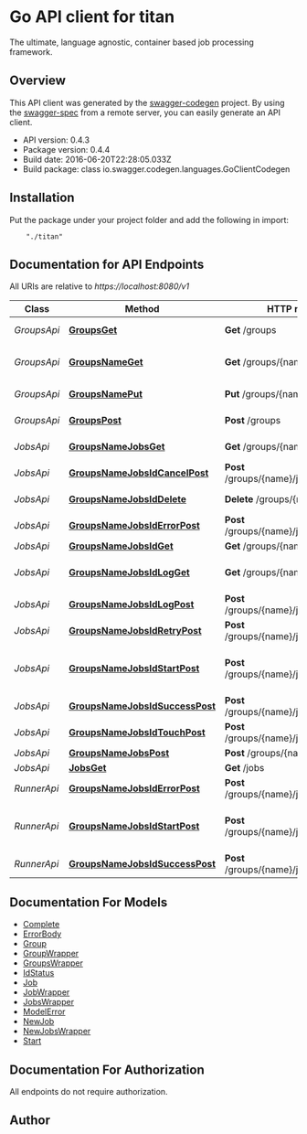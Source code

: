 # Go API client for titan

The ultimate, language agnostic, container based job processing framework.

## Overview
This API client was generated by the [swagger-codegen](https://github.com/swagger-api/swagger-codegen) project.  By using the [swagger-spec](https://github.com/swagger-api/swagger-spec) from a remote server, you can easily generate an API client.

- API version: 0.4.3
- Package version: 0.4.4
- Build date: 2016-06-20T22:28:05.033Z
- Build package: class io.swagger.codegen.languages.GoClientCodegen

## Installation
Put the package under your project folder and add the following in import:
```
    "./titan"
```

## Documentation for API Endpoints

All URIs are relative to *https://localhost:8080/v1*

Class | Method | HTTP request | Description
------------ | ------------- | ------------- | -------------
*GroupsApi* | [**GroupsGet**](docs/GroupsApi.md#groupsget) | **Get** /groups | Get all group names.
*GroupsApi* | [**GroupsNameGet**](docs/GroupsApi.md#groupsnameget) | **Get** /groups/{name} | Get information for a group.
*GroupsApi* | [**GroupsNamePut**](docs/GroupsApi.md#groupsnameput) | **Put** /groups/{name} | Create/update a job group.
*GroupsApi* | [**GroupsPost**](docs/GroupsApi.md#groupspost) | **Post** /groups | Post new group
*JobsApi* | [**GroupsNameJobsGet**](docs/JobsApi.md#groupsnamejobsget) | **Get** /groups/{name}/jobs | Get job list by group name.
*JobsApi* | [**GroupsNameJobsIdCancelPost**](docs/JobsApi.md#groupsnamejobsidcancelpost) | **Post** /groups/{name}/jobs/{id}/cancel | Cancel a job.
*JobsApi* | [**GroupsNameJobsIdDelete**](docs/JobsApi.md#groupsnamejobsiddelete) | **Delete** /groups/{name}/jobs/{id} | Delete the job.
*JobsApi* | [**GroupsNameJobsIdErrorPost**](docs/JobsApi.md#groupsnamejobsiderrorpost) | **Post** /groups/{name}/jobs/{id}/error | Mark job as failed.
*JobsApi* | [**GroupsNameJobsIdGet**](docs/JobsApi.md#groupsnamejobsidget) | **Get** /groups/{name}/jobs/{id} | Gets job by id
*JobsApi* | [**GroupsNameJobsIdLogGet**](docs/JobsApi.md#groupsnamejobsidlogget) | **Get** /groups/{name}/jobs/{id}/log | Get the log of a completed job.
*JobsApi* | [**GroupsNameJobsIdLogPost**](docs/JobsApi.md#groupsnamejobsidlogpost) | **Post** /groups/{name}/jobs/{id}/log | Send in a log for storage.
*JobsApi* | [**GroupsNameJobsIdRetryPost**](docs/JobsApi.md#groupsnamejobsidretrypost) | **Post** /groups/{name}/jobs/{id}/retry | Retry a job.
*JobsApi* | [**GroupsNameJobsIdStartPost**](docs/JobsApi.md#groupsnamejobsidstartpost) | **Post** /groups/{name}/jobs/{id}/start | Mark job as started, ie: status &#x3D; &#39;running&#39;
*JobsApi* | [**GroupsNameJobsIdSuccessPost**](docs/JobsApi.md#groupsnamejobsidsuccesspost) | **Post** /groups/{name}/jobs/{id}/success | Mark job as succeeded.
*JobsApi* | [**GroupsNameJobsIdTouchPost**](docs/JobsApi.md#groupsnamejobsidtouchpost) | **Post** /groups/{name}/jobs/{id}/touch | Extend job timeout.
*JobsApi* | [**GroupsNameJobsPost**](docs/JobsApi.md#groupsnamejobspost) | **Post** /groups/{name}/jobs | Enqueue Job
*JobsApi* | [**JobsGet**](docs/JobsApi.md#jobsget) | **Get** /jobs | Get next job.
*RunnerApi* | [**GroupsNameJobsIdErrorPost**](docs/RunnerApi.md#groupsnamejobsiderrorpost) | **Post** /groups/{name}/jobs/{id}/error | Mark job as failed.
*RunnerApi* | [**GroupsNameJobsIdStartPost**](docs/RunnerApi.md#groupsnamejobsidstartpost) | **Post** /groups/{name}/jobs/{id}/start | Mark job as started, ie: status &#x3D; &#39;running&#39;
*RunnerApi* | [**GroupsNameJobsIdSuccessPost**](docs/RunnerApi.md#groupsnamejobsidsuccesspost) | **Post** /groups/{name}/jobs/{id}/success | Mark job as succeeded.


## Documentation For Models

 - [Complete](docs/Complete.md)
 - [ErrorBody](docs/ErrorBody.md)
 - [Group](docs/Group.md)
 - [GroupWrapper](docs/GroupWrapper.md)
 - [GroupsWrapper](docs/GroupsWrapper.md)
 - [IdStatus](docs/IdStatus.md)
 - [Job](docs/Job.md)
 - [JobWrapper](docs/JobWrapper.md)
 - [JobsWrapper](docs/JobsWrapper.md)
 - [ModelError](docs/ModelError.md)
 - [NewJob](docs/NewJob.md)
 - [NewJobsWrapper](docs/NewJobsWrapper.md)
 - [Start](docs/Start.md)


## Documentation For Authorization

 All endpoints do not require authorization.


## Author



